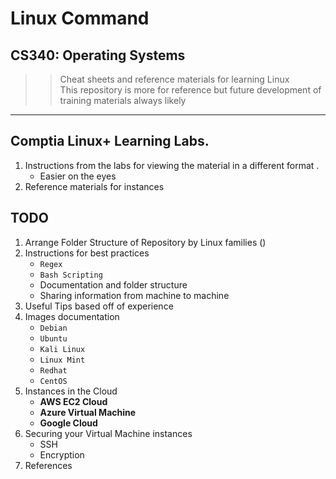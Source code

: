 # Linux Command 

## CS340: Operating Systems

> > Cheat sheets and reference materials for learning Linux <br>
> > This repository is more for reference but future development of training materials always likely

---

## Comptia Linux+ Learning Labs.

1. Instructions from the labs for viewing the material in a different format .
   - Easier on the eyes 
2. Reference materials for instances

## TODO

1. Arrange Folder Structure of Repository by Linux families ()
2. Instructions for best practices
   - `Regex`
   - `Bash Scripting`
   - Documentation and folder structure
   - Sharing information from machine to machine 
4. Useful Tips based off of experience
5. Images documentation
   - `Debian`
   - `Ubuntu`
   - `Kali Linux`
   - `Linux Mint`
   - `Redhat`
   - `CentOS`
6. Instances in the Cloud
   - __AWS EC2 Cloud__
   - __Azure Virtual Machine__
   - __Google Cloud__
7. Securing your Virtual Machine instances
   - SSH
   - Encryption 
8. References
